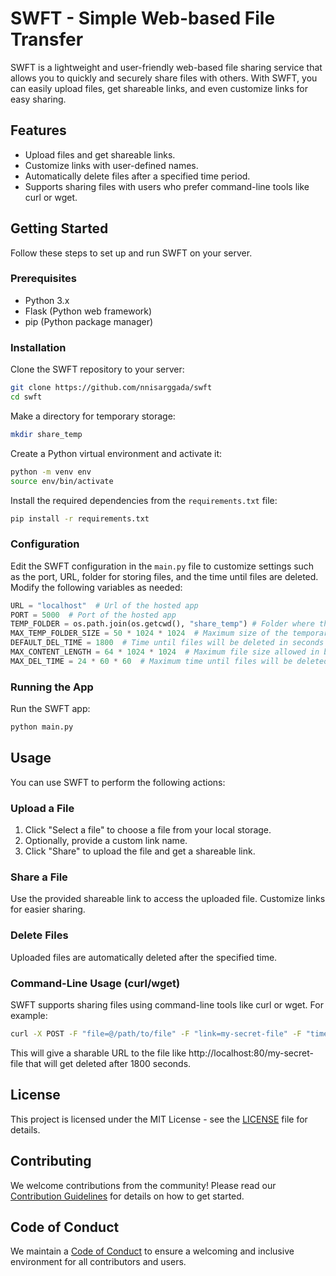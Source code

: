 # SWFT - Simple Web-based File Transfer

SWFT is a lightweight and user-friendly web-based file sharing service that allows you to quickly and securely share files with others. With SWFT, you can easily upload files, get shareable links, and even customize links for easy sharing.

## Features

- Upload files and get shareable links.
- Customize links with user-defined names.
- Automatically delete files after a specified time period.
- Supports sharing files with users who prefer command-line tools like curl or wget.

## Getting Started

Follow these steps to set up and run SWFT on your server.

### Prerequisites

- Python 3.x
- Flask (Python web framework)
- pip (Python package manager)

### Installation

Clone the SWFT repository to your server:

```bash
git clone https://github.com/nnisarggada/swft
cd swft
```

Make a directory for temporary storage:

```bash
mkdir share_temp
```

Create a Python virtual environment and activate it:

```bash
python -m venv env
source env/bin/activate
```

Install the required dependencies from the `requirements.txt` file:

```bash
pip install -r requirements.txt
```

### Configuration

Edit the SWFT configuration in the `main.py` file to customize settings such as the port, URL, folder for storing files, and the time until files are deleted. Modify the following variables as needed:

```python
URL = "localhost"  # Url of the hosted app
PORT = 5000  # Port of the hosted app
TEMP_FOLDER = os.path.join(os.getcwd(), "share_temp") # Folder where the files will stored temporarily
MAX_TEMP_FOLDER_SIZE = 50 * 1024 * 1024  # Maximum size of the temporary folder in bytes (50MB)
DEFAULT_DEL_TIME = 1800  # Time until files will be deleted in seconds (30 minutes)
MAX_CONTENT_LENGTH = 64 * 1024 * 1024  # Maximum file size allowed in bytes (64MB)
MAX_DEL_TIME = 24 * 60 * 60  # Maximum time until files will be deleted in seconds (24 hours)
```

### Running the App

Run the SWFT app:

```bash
python main.py
```

## Usage

You can use SWFT to perform the following actions:

### Upload a File

1. Click "Select a file" to choose a file from your local storage.
2. Optionally, provide a custom link name.
3. Click "Share" to upload the file and get a shareable link.

### Share a File

Use the provided shareable link to access the uploaded file. Customize links for easier sharing.

### Delete Files

Uploaded files are automatically deleted after the specified time.

### Command-Line Usage (curl/wget)

SWFT supports sharing files using command-line tools like curl or wget. For example:

```bash
curl -X POST -F "file=@/path/to/file" -F "link=my-secret-file" -F "time=1800" http://localhost:80/upload
```

This will give a sharable URL to the file like http://localhost:80/my-secret-file that will get deleted after 1800 seconds.

## License

This project is licensed under the MIT License - see the [LICENSE](LICENSE) file for details.

## Contributing

We welcome contributions from the community! Please read our [Contribution Guidelines](CONTRIBUTING.md) for details on how to get started.

## Code of Conduct

We maintain a [Code of Conduct](CODE_OF_CONDUCT.md) to ensure a welcoming and inclusive environment for all contributors and users.
